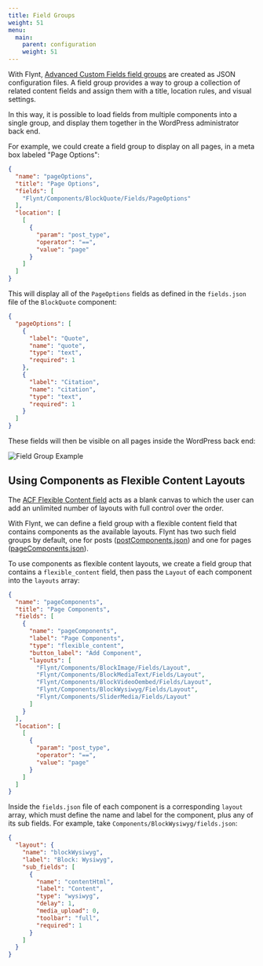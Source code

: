 ```yaml
---
title: Field Groups
weight: 51
menu:
  main:
    parent: configuration
    weight: 51
---
```


With Flynt, [Advanced Custom Fields field groups](https://www.advancedcustomfields.com/resources/creating-a-field-group/) are created as JSON configuration files. A field group provides a way to group a collection of related content fields and assign them with a title, location rules, and visual settings.

In this way, it is possible to load fields from multiple components into a single group, and display them together in the WordPress administrator back end.

For example, we could create a field group to display on all pages, in a meta box labeled "Page Options":

```json
{
  "name": "pageOptions",
  "title": "Page Options",
  "fields": [
    "Flynt/Components/BlockQuote/Fields/PageOptions"
  ],
  "location": [
    [
      {
        "param": "post_type",
        "operator": "==",
        "value": "page"
      }
    ]
  ]
}
```

This will display all of the `PageOptions` fields as defined in the `fields.json` file of the `BlockQuote` component:

```json
{
  "pageOptions": [
    {
      "label": "Quote",
      "name": "quote",
      "type": "text",
      "required": 1
    },
    {
      "label": "Citation",
      "name": "citation",
      "type": "text",
      "required": 1
    }
  ]
}
```

These fields will then be visible on all pages inside the WordPress back end:

![Field Group Example](/images/guide/field-group-example.jpg)

## Using Components as Flexible Content Layouts

The [ACF Flexible Content field](https://www.advancedcustomfields.com/resources/flexible-content/) acts as a blank canvas to which the user can add an unlimited number of layouts with full control over the order.

With Flynt, we can define a field group with a flexible content field that contains components as the available layouts. Flynt has two such field groups by default, one for posts ([postComponents.json](https://github.com/flyntwp/flynt-starter-theme/blob/master/config/fieldGroups/postComponents.json)) and one for pages ([pageComponents.json](https://github.com/flyntwp/flynt-starter-theme/blob/master/config/fieldGroups/pageComponents.json)).

To use components as flexible content layouts, we create a field group that contains a `flexible_content` field, then pass the `Layout` of each component into the `layouts` array:

```json
{
  "name": "pageComponents",
  "title": "Page Components",
  "fields": [
    {
      "name": "pageComponents",
      "label": "Page Components",
      "type": "flexible_content",
      "button_label": "Add Component",
      "layouts": [
        "Flynt/Components/BlockImage/Fields/Layout",
        "Flynt/Components/BlockMediaText/Fields/Layout",
        "Flynt/Components/BlockVideoOembed/Fields/Layout",
        "Flynt/Components/BlockWysiwyg/Fields/Layout",
        "Flynt/Components/SliderMedia/Fields/Layout"
      ]
    }
  ],
  "location": [
    [
      {
        "param": "post_type",
        "operator": "==",
        "value": "page"
      }
    ]
  ]
}
```

Inside the `fields.json` file of each component is a corresponding `layout` array, which must define the name and label for the component, plus any of its sub fields. For example, take `Components/BlockWysiwyg/fields.json`:

```json
{
  "layout": {
    "name": "blockWysiwyg",
    "label": "Block: Wysiwyg",
    "sub_fields": [
      {
        "name": "contentHtml",
        "label": "Content",
        "type": "wysiwyg",
        "delay": 1,
        "media_upload": 0,
        "toolbar": "full",
        "required": 1
      }
    ]
  }
}
```
